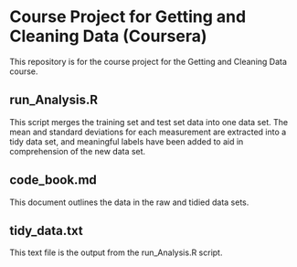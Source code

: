 # Course Project for Getting and Cleaning Data (Coursera)
This repository is for the course project for the Getting and Cleaning Data course.
## run_Analysis.R
This script merges the training set and test set data into one data set. 
The mean and standard deviations for each measurement are extracted into a tidy data set, and meaningful labels have been added to aid in comprehension of the new data set.
## code_book.md
This document outlines the data in the raw and tidied data sets.
## tidy_data.txt
This text file is the output from the run_Analysis.R script.
